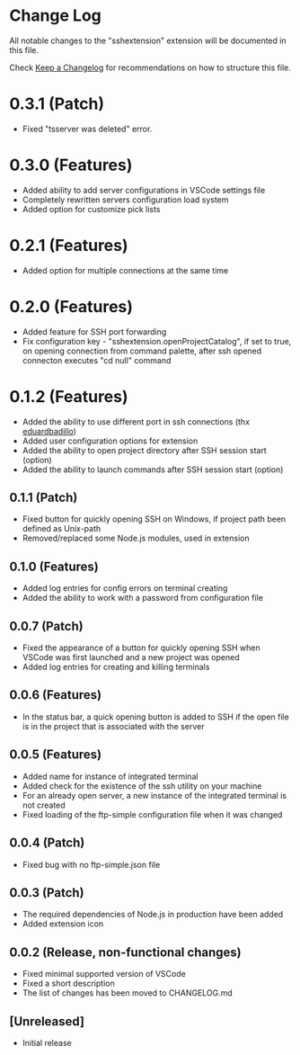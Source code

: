 # Change Log
All notable changes to the "sshextension" extension will be documented in this file.

Check [Keep a Changelog](http://keepachangelog.com/) for recommendations on how to structure this file.

# 0.3.1 (Patch)
- Fixed "tsserver was deleted" error.  

# 0.3.0 (Features)
- Added ability to add server configurations in VSCode settings file
- Completely rewritten servers configuration load system
- Added option for customize pick lists

# 0.2.1 (Features)
- Added option for multiple connections at the same time

# 0.2.0 (Features)
- Added feature for SSH port forwarding
- Fix configuration key - "sshextension.openProjectCatalog", if set to true, on opening connection from command palette, after ssh opened connecton executes "cd null" command

# 0.1.2 (Features)
- Added the ability to use different port in ssh connections (thx [eduardbadillo](https://github.com/eduardbadillo))
- Added user configuration options for extension
- Added the ability to open project directory after SSH session start (option)
- Added the ability to launch commands after SSH session start (option)

## 0.1.1 (Patch)
- Fixed button for quickly opening SSH on Windows, if project path been defined as Unix-path
- Removed/replaced some Node.js modules, used in extension

## 0.1.0 (Features)
- Added log entries for config errors on terminal creating
- Added the ability to work with a password from configuration file

## 0.0.7 (Patch)
- Fixed the appearance of a button for quickly opening SSH when VSCode was first launched and a new project was opened
- Added log entries for creating and killing terminals

## 0.0.6 (Features)
- In the status bar, a quick opening button is added to SSH if the open file is in the project that is associated with the server

## 0.0.5 (Features)
- Added name for instance of integrated terminal
- Added check for the existence of the ssh utility on your machine
- For an already open server, a new instance of the integrated terminal is not created
- Fixed loading of the ftp-simple configuration file when it was changed

## 0.0.4 (Patch)
- Fixed bug with no ftp-simple.json file

## 0.0.3 (Patch)
- The required dependencies of Node.js in production have been added
- Added extension icon

## 0.0.2 (Release, non-functional changes)
- Fixed minimal supported version of VSCode
- Fixed a short description
- The list of changes has been moved to CHANGELOG.md

## [Unreleased]
- Initial release